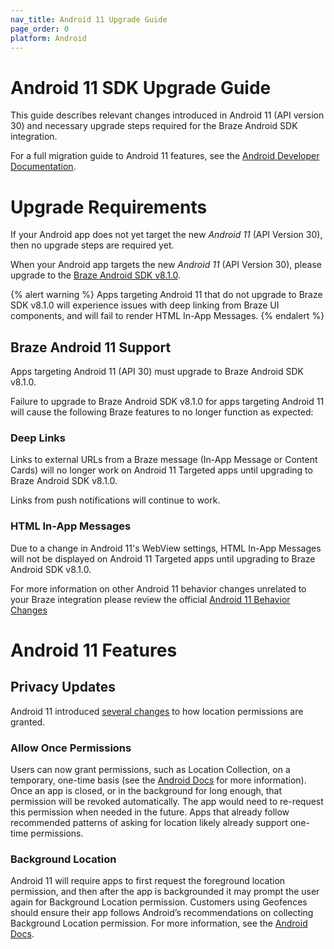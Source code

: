 ```yaml
---
nav_title: Android 11 Upgrade Guide
page_order: 0
platform: Android
---
```


# Android 11 SDK Upgrade Guide

This guide describes relevant changes introduced in Android 11 (API version 30) and necessary upgrade steps required for the Braze Android SDK integration.

For a full migration guide to Android 11 features, see the [Android Developer Documentation](https://developer.android.com/preview/migration).

# Upgrade Requirements

If your Android app does not yet target the new *Android 11* (API Version 30), then no upgrade steps are required yet.

When your Android app targets the new *Android 11* (API Version 30), please upgrade to the [Braze Android SDK v8.1.0](https://github.com/Appboy/appboy-android-sdk/blob/master/CHANGELOG.md#810).

{% alert warning %}
Apps targeting Android 11 that do not upgrade to Braze SDK v8.1.0 will experience issues with deep linking from Braze UI components, and will fail to render HTML In-App Messages.
{% endalert %}

## Braze Android 11 Support

Apps targeting Android 11 (API 30) must upgrade to Braze Android SDK v8.1.0.

Failure to upgrade to Braze Android SDK v8.1.0 for apps targeting Android 11 will cause the following Braze features to no longer function as expected:
 
### Deep Links

Links to external URLs from a Braze message (In-App Message or Content Cards) will no longer work on Android 11 Targeted apps until upgrading to Braze Android SDK v8.1.0. 

Links from push notifications will continue to work.

### HTML In-App Messages

Due to a change in Android 11's WebView settings, HTML In-App Messages will not be displayed on Android 11 Targeted apps until upgrading to Braze Android SDK v8.1.0. 
 
For more information on other Android 11 behavior changes unrelated to your Braze integration please review the official [Android 11 Behavior Changes](https://developer.android.com/preview/behavior-changes-11)

# Android 11 Features
## Privacy Updates
Android 11 introduced [several changes](https://developer.android.com/preview/privacy/location#change-details) to how location permissions are granted.
 
### Allow Once Permissions
Users can now grant permissions, such as Location Collection, on a temporary, one-time basis (see the [Android Docs](https://developer.android.com/preview/privacy/location#one-time-access) for more information). Once an app is closed, or in the background for long enough, that permission will be revoked automatically. The app would need to re-request this permission when needed in the future. Apps that already follow recommended patterns of asking for location likely already support one-time permissions.
 
### Background Location 
Android 11 will require apps to first request the foreground location permission, and then after the app is backgrounded it may prompt the user again for Background Location permission. 
Customers using Geofences should ensure their app follows Android’s recommendations on collecting Background Location permission. For more information, see the [Android Docs](https://developer.android.com/preview/privacy/location#background-location).
